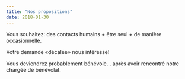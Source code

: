 ```yaml
---
title: "Nos propositions"
date: 2018-01-30
---
```


Vous souhaitez: des contacts humains + être seul + de manière occasionnelle.

Votre demande «décalée» nous intéresse!

Vous deviendrez probablement bénévole… après avoir rencontré notre chargée de bénévolat.
